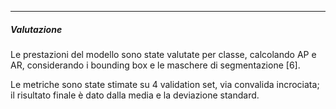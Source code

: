 __________________________________________________________________________________________________________________________________________

##### Valutazione
Le prestazioni del modello sono state valutate per classe, calcolando AP e AR, considerando i bounding box e le maschere di segmentazione \[6\].

Le metriche sono state stimate su 4 validation set, via convalida incrociata; il risultato finale è dato dalla media e la deviazione standard.